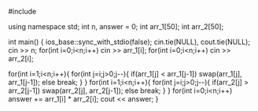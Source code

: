 #include <iostream>

using namespace std;
int n, answer = 0;
int arr_1[50];
int arr_2[50];

int main() {
  ios_base::sync_with_stdio(false);
  cin.tie(NULL), cout.tie(NULL);
  cin >> n;
  for(int i=0;i<n;i++)
    cin >> arr_1[i];
  for(int i=0;i<n;i++)
    cin >> arr_2[i];


  for(int i=1;i<n;i++){
    for(int j=i;j>0;j--){
      if(arr_1[j] < arr_1[j-1])
        swap(arr_1[j], arr_1[j-1]);
      else
        break;
    }
  }
  for(int i=1;i<n;i++){
    for(int j=i;j>0;j--){
      if(arr_2[j] > arr_2[j-1])
        swap(arr_2[j], arr_2[j-1]);
      else
        break;
    }
  }
  for(int i=0;i<n;i++)
    answer += arr_1[i] * arr_2[i];
  cout << answer;
}
